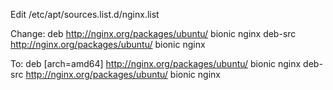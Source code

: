Edit /etc/apt/sources.list.d/nginx.list

Change: 
deb http://nginx.org/packages/ubuntu/ bionic nginx
deb-src http://nginx.org/packages/ubuntu/ bionic nginx  

To:
deb [arch=amd64] http://nginx.org/packages/ubuntu/ bionic nginx
deb-src http://nginx.org/packages/ubuntu/ bionic nginx
